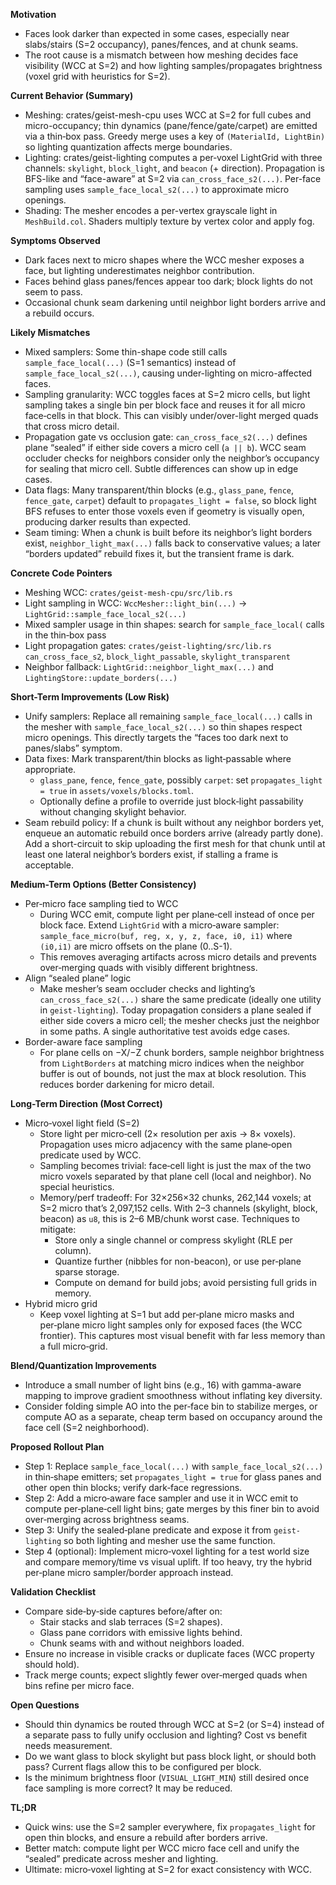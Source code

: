 **Motivation**
- Faces look darker than expected in some cases, especially near slabs/stairs (S=2 occupancy), panes/fences, and at chunk seams.
- The root cause is a mismatch between how meshing decides face visibility (WCC at S=2) and how lighting samples/propagates brightness (voxel grid with heuristics for S=2).

**Current Behavior (Summary)**
- Meshing: crates/geist-mesh-cpu uses WCC at S=2 for full cubes and micro-occupancy; thin dynamics (pane/fence/gate/carpet) are emitted via a thin‑box pass. Greedy merge uses a key of `(MaterialId, LightBin)` so lighting quantization affects merge boundaries.
- Lighting: crates/geist-lighting computes a per‑voxel LightGrid with three channels: `skylight`, `block_light`, and `beacon` (+ direction). Propagation is BFS-like and “face-aware” at S=2 via `can_cross_face_s2(...)`. Per-face sampling uses `sample_face_local_s2(...)` to approximate micro openings.
- Shading: The mesher encodes a per-vertex grayscale light in `MeshBuild.col`. Shaders multiply texture by vertex color and apply fog.

**Symptoms Observed**
- Dark faces next to micro shapes where the WCC mesher exposes a face, but lighting underestimates neighbor contribution.
- Faces behind glass panes/fences appear too dark; block lights do not seem to pass.
- Occasional chunk seam darkening until neighbor light borders arrive and a rebuild occurs.

**Likely Mismatches**
- Mixed samplers: Some thin-shape code still calls `sample_face_local(...)` (S=1 semantics) instead of `sample_face_local_s2(...)`, causing under-lighting on micro-affected faces.
- Sampling granularity: WCC toggles faces at S=2 micro cells, but light sampling takes a single bin per block face and reuses it for all micro face‑cells in that block. This can visibly under/over-light merged quads that cross micro detail.
- Propagation gate vs occlusion gate: `can_cross_face_s2(...)` defines plane “sealed” if either side covers a micro cell (`a || b`). WCC seam occluder checks for neighbors consider only the neighbor’s occupancy for sealing that micro cell. Subtle differences can show up in edge cases.
- Data flags: Many transparent/thin blocks (e.g., `glass_pane`, `fence`, `fence_gate`, `carpet`) default to `propagates_light = false`, so block light BFS refuses to enter those voxels even if geometry is visually open, producing darker results than expected.
- Seam timing: When a chunk is built before its neighbor’s light borders exist, `neighbor_light_max(...)` falls back to conservative values; a later “borders updated” rebuild fixes it, but the transient frame is dark.

**Concrete Code Pointers**
- Meshing WCC: `crates/geist-mesh-cpu/src/lib.rs`
- Light sampling in WCC: `WccMesher::light_bin(...)` → `LightGrid::sample_face_local_s2(...)`
- Mixed sampler usage in thin shapes: search for `sample_face_local(` calls in the thin‑box pass
- Light propagation gates: `crates/geist-lighting/src/lib.rs` `can_cross_face_s2`, `block_light_passable`, `skylight_transparent`
- Neighbor fallback: `LightGrid::neighbor_light_max(...)` and `LightingStore::update_borders(...)`

**Short-Term Improvements (Low Risk)**
- Unify samplers: Replace all remaining `sample_face_local(...)` calls in the mesher with `sample_face_local_s2(...)` so thin shapes respect micro openings. This directly targets the “faces too dark next to panes/slabs” symptom.
- Data fixes: Mark transparent/thin blocks as light‑passable where appropriate.
  - `glass_pane`, `fence`, `fence_gate`, possibly `carpet`: set `propagates_light = true` in `assets/voxels/blocks.toml`.
  - Optionally define a profile to override just block‑light passability without changing skylight behavior.
- Seam rebuild policy: If a chunk is built without any neighbor borders yet, enqueue an automatic rebuild once borders arrive (already partly done). Add a short-circuit to skip uploading the first mesh for that chunk until at least one lateral neighbor’s borders exist, if stalling a frame is acceptable.

**Medium-Term Options (Better Consistency)**
- Per‑micro face sampling tied to WCC
  - During WCC emit, compute light per plane‑cell instead of once per block face. Extend `LightGrid` with a micro‑aware sampler: `sample_face_micro(buf, reg, x, y, z, face, i0, i1)` where `(i0,i1)` are micro offsets on the plane (0..S-1).
  - This removes averaging artifacts across micro details and prevents over‑merging quads with visibly different brightness.
- Align “sealed plane” logic
  - Make mesher’s seam occluder checks and lighting’s `can_cross_face_s2(...)` share the same predicate (ideally one utility in `geist-lighting`). Today propagation considers a plane sealed if either side covers a micro cell; the mesher checks just the neighbor in some paths. A single authoritative test avoids edge cases.
- Border-aware face sampling
  - For plane cells on −X/−Z chunk borders, sample neighbor brightness from `LightBorders` at matching micro indices when the neighbor buffer is out of bounds, not just the max at block resolution. This reduces border darkening for micro detail.

**Long-Term Direction (Most Correct)**
- Micro‑voxel light field (S=2)
  - Store light per micro‑cell (2× resolution per axis → 8× voxels). Propagation uses micro adjacency with the same plane‑open predicate used by WCC.
  - Sampling becomes trivial: face‑cell light is just the max of the two micro voxels separated by that plane cell (local and neighbor). No special heuristics.
  - Memory/perf tradeoff: For 32×256×32 chunks, 262,144 voxels; at S=2 micro that’s 2,097,152 cells. With 2–3 channels (skylight, block, beacon) as `u8`, this is 2–6 MB/chunk worst case. Techniques to mitigate:
    - Store only a single channel or compress skylight (RLE per column).
    - Quantize further (nibbles for non-beacon), or use per‑plane sparse storage.
    - Compute on demand for build jobs; avoid persisting full grids in memory.
- Hybrid micro grid
  - Keep voxel lighting at S=1 but add per‑plane micro masks and per‑plane micro light samples only for exposed faces (the WCC frontier). This captures most visual benefit with far less memory than a full micro‑grid.

**Blend/Quantization Improvements**
- Introduce a small number of light bins (e.g., 16) with gamma-aware mapping to improve gradient smoothness without inflating key diversity.
- Consider folding simple AO into the per‑face bin to stabilize merges, or compute AO as a separate, cheap term based on occupancy around the face cell (S=2 neighborhood).

**Proposed Rollout Plan**
- Step 1: Replace `sample_face_local(...)` with `sample_face_local_s2(...)` in thin‑shape emitters; set `propagates_light = true` for glass panes and other open thin blocks; verify dark‑face regressions.
- Step 2: Add a micro‑aware face sampler and use it in WCC emit to compute per‑plane‑cell light bins; gate merges by this finer bin to avoid over‑merging across brightness seams.
- Step 3: Unify the sealed‑plane predicate and expose it from `geist-lighting` so both lighting and mesher use the same function.
- Step 4 (optional): Implement micro‑voxel lighting for a test world size and compare memory/time vs visual uplift. If too heavy, try the hybrid per‑plane micro sampler/border approach instead.

**Validation Checklist**
- Compare side‑by‑side captures before/after on:
  - Stair stacks and slab terraces (S=2 shapes).
  - Glass pane corridors with emissive lights behind.
  - Chunk seams with and without neighbors loaded.
- Ensure no increase in visible cracks or duplicate faces (WCC property should hold).
- Track merge counts; expect slightly fewer over‑merged quads when bins refine per micro face.

**Open Questions**
- Should thin dynamics be routed through WCC at S=2 (or S=4) instead of a separate pass to fully unify occlusion and lighting? Cost vs benefit needs measurement.
- Do we want glass to block skylight but pass block light, or should both pass? Current flags allow this to be configured per block.
- Is the minimum brightness floor (`VISUAL_LIGHT_MIN`) still desired once face sampling is more correct? It may be reduced.

**TL;DR**
- Quick wins: use the S=2 sampler everywhere, fix `propagates_light` for open thin blocks, and ensure a rebuild after borders arrive.
- Better match: compute light per WCC micro face cell and unify the “sealed” predicate across mesher and lighting.
- Ultimate: micro‑voxel lighting at S=2 for exact consistency with WCC.

